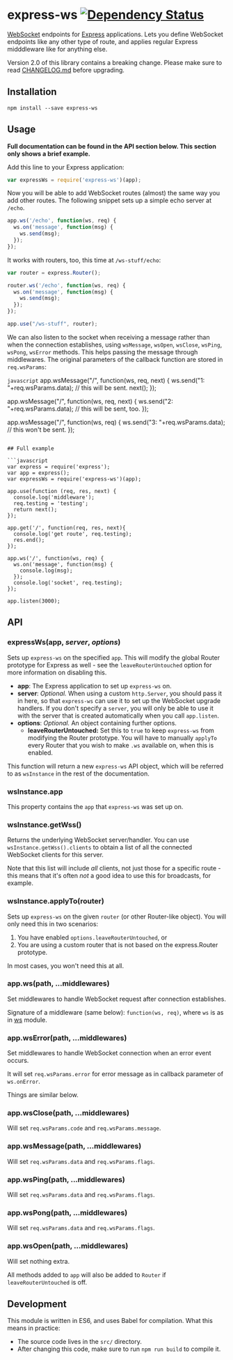 # express-ws [![Dependency Status](https://www.versioneye.com/nodejs/express-ws/badge?style=flat)](https://www.versioneye.com/nodejs/express-ws)

[WebSocket](https://developer.mozilla.org/en-US/docs/Web/API/WebSockets_API) endpoints for [Express](http://expressjs.com/) applications. Lets you define WebSocket endpoints like any other type of route, and applies regular Express midddleware like for anything else.

Version 2.0 of this library contains a breaking change. Please make sure to read [CHANGELOG.md](CHANGELOG.md) before upgrading.

## Installation

`npm install --save express-ws`

## Usage

__Full documentation can be found in the API section below. This section only shows a brief example.__

Add this line to your Express application:

```javascript
var expressWs = require('express-ws')(app);
```

Now you will be able to add WebSocket routes (almost) the same way you add other routes. The following snippet sets up a simple echo server at `/echo`.

```javascript
app.ws('/echo', function(ws, req) {
  ws.on('message', function(msg) {
    ws.send(msg);
  });
});
```

It works with routers, too, this time at `/ws-stuff/echo`:

```javascript
var router = express.Router();

router.ws('/echo', function(ws, req) {
  ws.on('message', function(msg) {
    ws.send(msg);
  });
});

app.use("/ws-stuff", router);
```

We can also listen to the socket when receiving a message rather than when the connection establishes, using `wsMessage`, `wsOpen`, `wsClose`, `wsPing`, `wsPong`, `wsError` methods. This helps passing the message through middlewares. The original parameters of the callback function are stored in `req.wsParams`:

```javascript```
app.wsMessage("/", function(ws, req, next) {
    ws.send("1: "+req.wsParams.data); // this will be sent.
    next();
});

app.wsMessage("/", function(ws, req, next) {
    ws.send("2: "+req.wsParams.data); // this will be sent, too.
});

app.wsMessage("/", function(ws, req) {
    ws.send("3: "+req.wsParams.data); // this won't be sent.
});
```

## Full example

```javascript
var express = require('express');
var app = express();
var expressWs = require('express-ws')(app);

app.use(function (req, res, next) {
  console.log('middleware');
  req.testing = 'testing';
  return next();
});

app.get('/', function(req, res, next){
  console.log('get route', req.testing);
  res.end();
});

app.ws('/', function(ws, req) {
  ws.on('message', function(msg) {
    console.log(msg);
  });
  console.log('socket', req.testing);
});

app.listen(3000);
```

## API

### expressWs(app, *server*, *options*)

Sets up `express-ws` on the specified `app`. This will modify the global Router prototype for Express as well - see the `leaveRouterUntouched` option for more information on disabling this.

* __app__: The Express application to set up `express-ws` on.
* __server__: *Optional.* When using a custom `http.Server`, you should pass it in here, so that `express-ws` can use it to set up the WebSocket upgrade handlers. If you don't specify a `server`, you will only be able to use it with the server that is created automatically when you call `app.listen`.
* __options__: *Optional.* An object containing further options.
  * __leaveRouterUntouched:__ Set this to `true` to keep `express-ws` from modifying the Router prototype. You will have to manually `applyTo` every Router that you wish to make `.ws` available on, when this is enabled.

This function will return a new `express-ws` API object, which will be referred to as `wsInstance` in the rest of the documentation.

### wsInstance.app

This property contains the `app` that `express-ws` was set up on.

### wsInstance.getWss()

Returns the underlying WebSocket server/handler. You can use `wsInstance.getWss().clients` to obtain a list of all the connected WebSocket clients for this server.

Note that this list will include *all* clients, not just those for a specific route - this means that it's often *not* a good idea to use this for broadcasts, for example.

### wsInstance.applyTo(router)

Sets up `express-ws` on the given `router` (or other Router-like object). You will only need this in two scenarios:

1. You have enabled `options.leaveRouterUntouched`, or
2. You are using a custom router that is not based on the express.Router prototype.

In most cases, you won't need this at all.

### app.ws(path, ...middlewares)

Set middlewares to handle WebSocket request after connection establishes.

Signature of a middleware (same below): `function(ws, req)`, where `ws` is as in [ws](https://www.npmjs.com/package/ws) module.

### app.wsError(path, ...middlewares)

Set middlewares to handle WebSocket connection when an error event occurs.

It will set `req.wsParams.error` for error message as in callback parameter of `ws.onError`.

Things are similar below.

### app.wsClose(path, ...middlewares)

Will set `req.wsParams.code` and `req.wsParams.message`.

### app.wsMessage(path, ...middlewares)

Will set `req.wsParams.data` and `req.wsParams.flags`.

### app.wsPing(path, ...middlewares)

Will set `req.wsParams.data` and `req.wsParams.flags`.

### app.wsPong(path, ...middlewares)

Will set `req.wsParams.data` and `req.wsParams.flags`.

### app.wsOpen(path, ...middlewares)

Will set nothing extra.

All methods added to `app` will also be added to `Router` if `leaveRouterUntouched` is off.

## Development

This module is written in ES6, and uses Babel for compilation. What this means in practice:

* The source code lives in the `src/` directory.
* After changing this code, make sure to run `npm run build` to compile it.
